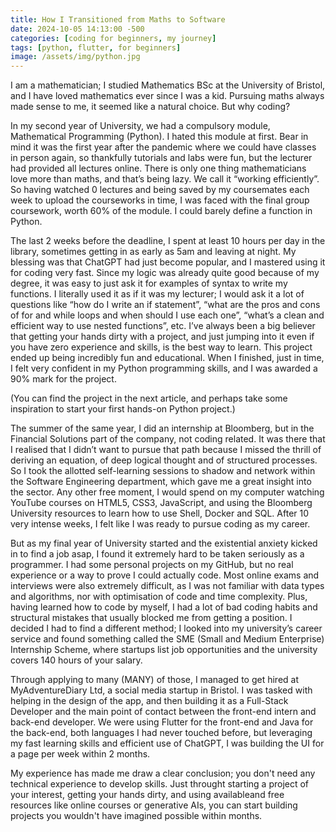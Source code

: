 ```yaml
---
title: How I Transitioned from Maths to Software  
date: 2024-10-05 14:13:00 -500
categories: [coding for beginners, my journey]
tags: [python, flutter, for beginners]
image: /assets/img/python.jpg
---
```





I am a mathematician; I studied Mathematics BSc at the University of Bristol, and I have loved mathematics ever since I was a kid. Pursuing maths always made sense to me, it seemed like a natural choice. But why coding?

In my second year of University, we had a compulsory module, Mathematical Programming (Python). I hated this module at first. Bear in mind it was the first year after the pandemic where we could have classes in person again, so thankfully tutorials and labs were fun, but the lecturer had provided all lectures online. There is only one thing mathematicians love more than maths, and that’s being lazy. We call it “working efficiently”. So having watched 0 lectures and being saved by my coursemates each week to upload the courseworks in time, I was faced with the final group coursework, worth 60% of the module. I could barely define a function in Python. 

The last 2 weeks before the deadline, I spent at least 10 hours per day in the library, sometimes getting in as early as 5am and leaving at night. My blessing was that ChatGPT had just become popular, and I mastered using it for coding very fast. Since my logic was already quite good because of my degree, it was easy to just ask it for examples of syntax to write my functions. I literally used it as if it was my lecturer; I would ask it a lot of questions like “how do I write an if statement”, “what are the pros and cons of for and while loops and when should I use each one”, “what’s a clean and efficient way to use nested functions”, etc. I’ve always been a big believer that getting your hands dirty with a project, and just jumping into it even if you have zero experience and skills, is the best way to learn. This project ended up being incredibly fun and educational. When I finished, just in time, I felt very confident in my Python programming skills, and I was awarded a 90% mark for the project. 

(You can find the project in the next article, and perhaps take some inspiration to start your first hands-on Python project.)

The summer of the same year, I did an internship at Bloomberg, but in the Financial Solutions part of the company, not coding related. It was there that I realised that I didn’t want to pursue that path because I missed the thrill of deriving an equation, of deep logical thought and of structured processes. So I took the allotted self-learning sessions to shadow and network within the Software Engineering department, which gave me a great insight into the sector. Any other free moment, I would spend on my computer watching YouTube courses on HTML5, CSS3, JavaScript, and using the Bloomberg University resources to learn how to use Shell, Docker and SQL. After 10 very intense weeks, I felt like I was ready to pursue coding as my career. 

But as my final year of University started and the existential anxiety kicked in to find a job asap, I found it extremely hard to be taken seriously as a programmer. I had some personal projects on my GitHub, but no real experience or a way to prove I could actually code. Most online exams and interviews were also extremely difficult, as I was not familiar with data types and algorithms, nor with optimisation of code and time complexity. Plus, having learned how to code by myself, I had a lot of bad coding habits and structural mistakes that usually blocked me from getting a position. I decided I had to find a different method; I looked into my university’s career service and found something called the SME (Small and Medium Enterprise) Internship Scheme, where startups list job opportunities and the university covers 140 hours of your salary. 

Through applying to many (MANY) of those, I managed to get hired at MyAdventureDiary Ltd, a social media startup in Bristol. I was tasked with helping in the design of the app, and then building it as a Full-Stack Developer and the main point of contact between the front-end intern and back-end developer. We were using Flutter for the front-end and Java for the back-end, both languages I had never touched before, but leveraging my fast learning skills and efficient use of ChatGPT, I was building the UI for a page per week within 2 months. 

My experience has made me draw a clear conclusion; you don't need any technical experience to develop skills. Just throught starting a project of your interest, getting your hands dirty, and using availableand free resources like online courses or generative AIs, you can start building projects you wouldn't have imagined possible within months.